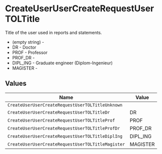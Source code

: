 # CreateUserUserCreateRequestUserTOLTitle

Title of the user used in reports and statements.
* (empty string) - 
* DR - Doctor
* PROF - Professor
* PROF_DR - 
* DIPL_ING - Graduate engineer (Diplom-Ingenieur)
* MAGISTER - 


## Values

| Name                                              | Value                                             |
| ------------------------------------------------- | ------------------------------------------------- |
| `CreateUserUserCreateRequestUserTOLTitleUnknown`  |                                                   |
| `CreateUserUserCreateRequestUserTOLTitleDr`       | DR                                                |
| `CreateUserUserCreateRequestUserTOLTitleProf`     | PROF                                              |
| `CreateUserUserCreateRequestUserTOLTitleProfDr`   | PROF_DR                                           |
| `CreateUserUserCreateRequestUserTOLTitleDiplIng`  | DIPL_ING                                          |
| `CreateUserUserCreateRequestUserTOLTitleMagister` | MAGISTER                                          |